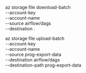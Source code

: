 az storage file download-batch \
--account-key <VARIABLE> \
--account-name <VARIABLE> \
--source airflow/dags \
--destination .

az storage file upload-batch \
--account-key <VARIABLE> \
--account-name <VARIABLE> \
--source prog-export-data \
--destination airflow/dags \
--destination-path prog-export-data